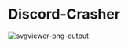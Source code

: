 # Discord-Crasher
![svgviewer-png-output](https://github.com/user-attachments/assets/141c3898-9549-4286-a8c9-31957c215b3c)
